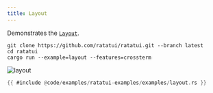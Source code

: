 ```yaml
---
title: Layout
---
```


Demonstrates the [`Layout`](https://docs.rs/ratatui/latest/ratatui/layout/struct.Layout.html).

```shell title=run example
git clone https://github.com/ratatui/ratatui.git --branch latest
cd ratatui
cargo run --example=layout --features=crossterm
```

![layout](layout.gif)

```rust title=layout.rs
{{ #include @code/examples/ratatui-examples/examples/layout.rs }}
```
